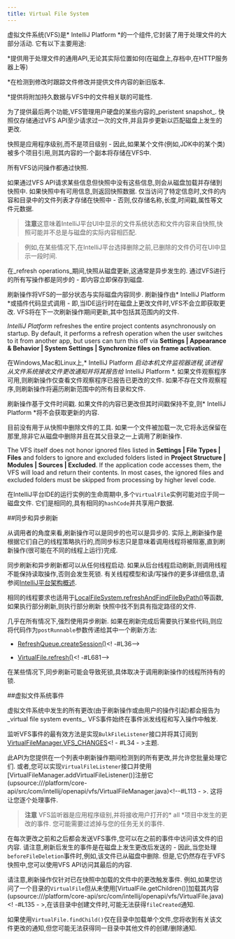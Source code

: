 ```yaml
---
title: Virtual File System
---
```


虚拟文件系统(VFS)是* IntelliJ Platform *的一个组件,它封装了用于处理文件的大部分活动.
它有以下主要用途:


*提供用于处理文件的通用API,无论其实际位置如何(在磁盘上,存档中,在HTTP服务器上等)

*在检测到修改时跟踪文件修改并提供文件内容的新旧版本.

*提供将附加持久数据与VFS中的文件相关联的可能性.


为了提供最后两个功能,VFS管理用户硬盘的某些内容的_peristent snapshot_.
快照仅存储通过VFS API至少请求过一次的文件,并且异步更新以匹配磁盘上发生的更改.


快照是应用程序级别,而不是项目级别 - 因此,如果某个文件(例如,JDK中的某个类)被多个项目引用,则其内容的一个副本将存储在VFS中.


所有VFS访问操作都通过快照.


如果通过VFS API请求某些信息但快照中没有这些信息,则会从磁盘加载并存储到快照中.
如果快照中有可用信息,则返回快照数据.
仅当访问了特定信息时,文件的内容和目录中的文件列表才存储在快照中 - 否则,仅存储名称,长度,时间戳,属性等文件元数据.


> **注意**这意味着IntelliJ平台UI中显示的文件系统状态和文件内容来自快照,快照可能并不总是与磁盘的实际内容相匹配.

>

>例如,在某些情况下,在IntelliJ平台选择删除之前,已删除的文件仍可在UI中显示一段时间.


在_refresh operations_期间,快照从磁盘更新,这通常是异步发生的.
通过VFS进行的所有写操作都是同步的 - 即内容立即保存到磁盘.


刷新操作将VFS的一部分状态与实际磁盘内容同步.
刷新操作由* IntelliJ Platform *或插件代码显式调用 - 即,当IDE运行时在磁盘上更改文件时,VFS不会立即获取更改. 
VFS将在下一次刷新操作期间更新,其中包括其范围内的文件.


*IntelliJ Platform* refreshes the entire project contents asynchronously on startup. By default, it performs a refresh operation when the user switches to it from another app, but users can turn this off via **Settings \| Appearance & Behavior \| System Settings \| Synchronize files on frame activation**.

在Windows,Mac和Linux上,* IntelliJ Platform *启动本机文件监视器进程,该进程从文件系统接收文件更改通知并将其报告给* IntelliJ Platform *.
如果文件观察程序可用,则刷新操作仅查看文件观察程序已报告已更改的文件.
如果不存在文件观察程序,则刷新操作将遍历刷新范围中的所有目录和文件.


刷新操作基于文件时间戳.
如果文件的内容已更改但其时间戳保持不变,则* IntelliJ Platform *将不会获取更新的内容.


目前没有用于从快照中删除文件的工具.
如果一个文件被加载一次,它将永远保留在那里,除非它从磁盘中删除并且在其父目录之一上调用了刷新操作.


The VFS itself does not honor ignored files listed in **Settings \| File Types \| Files** and folders to ignore and excluded folders listed in **Project Structure \| Modules \| Sources \| Excluded**. If the application code accesses them, the VFS will load and return their contents. In most cases, the ignored files and excluded folders must be skipped from processing by higher level code.

在IntelliJ平台IDE的运行实例的生命周期中,多个`VirtualFile`实例可能对应于同一磁盘文件.
它们是相同的,具有相同的`hashCode`并共享用户数据.


##同步和异步刷新


从调用者的角度来看,刷新操作可以是同步的也可以是异步的.
实际上,刷新操作是根据它们自己的线程策略执行的,而同步标志只是意味着调用线程将被阻塞,直到刷新操作(很可能在不同的线程上运行)完成.


同步刷新和异步刷新都可以从任何线程启动.
如果从后台线程启动刷新,则调用线程不能保持读取操作,否则会发生死锁.
有关线程模型和读/写操作的更多详细信息,请参阅[IntelliJ平台架构概述](/basics/architectural_overview/general_threading_rules.md).


相同的线程要求也适用于[LocalFileSystem.refreshAndFindFileByPath()](upsource:///platform/platform-api/src/com/intellij/openapi/vfs/LocalFileSystem.java)等函数,如果执行部分刷新,则执行部分刷新
快照中找不到具有指定路径的文件.


几乎在所有情况下,强烈使用异步刷新.
如果在刷新完成后需要执行某些代码,则应将代码作为`postRunnable`参数传递给其中一个刷新方法:
 

* [RefreshQueue.createSession()](upsource:///platform/platform-api/src/com/intellij/openapi/vfs/newvfs/RefreshQueue.java)<! -#L36-->

* [VirtualFile.refresh()](upsource:///platform/core-api/src/com/intellij/openapi/vfs/VirtualFile.java)<! -#L681-->
 

在某些情况下,同步刷新可能会导致死锁,具体取决于调用刷新操作的线程所持有的锁.


##虚拟文件系统事件


虚拟文件系统中发生的所有更改(由于刷新操作或由用户的操作引起)都会报告为_virtual file system events_. 
VFS事件始终在事件派发线程和写入操作中触发.


监听VFS事件的最有效方法是实现`BulkFileListener`接口并将其订阅到[VirtualFileManager.VFS_CHANGES](upsource:///platform/core-api/src/com/intellij/openapi/vfs/VirtualFileManager.java)<! - #L34  - >主题.


此API为您提供在一个列表中刷新操作期间检测到的所有更改,并允许您批量处理它们.
或者,您可以实现`VirtualFileListener`接口并使用[VirtualFileManager.addVirtualFileListener()]注册它(upsource:///platform/core-api/src/com/intellij/openapi/vfs/VirtualFileManager.java)<!--#L113  - >.
这将让您逐个处理事件.


> **注意** VFS监听器是应用程序级别,并将接收用户打开的* all *项目中发生的更改的事件.
您可能需要过滤掉与您的任务无关的事件.


在每次更改之前和之后都会发送VFS事件,您可以在之前的事件中访问该文件的旧内容.
请注意,刷新后发生的事件是在磁盘上发生更改后发送的 - 因此,当您处理`beforeFileDeletion`事件时,例如,该文件已从磁盘中删除.
但是,它仍然存在于VFS快照中,您可以使用VFS API访问其最后的内容.


请注意,刷新操作仅针对已在快照中加载的文件中的更改触发事件.
例如,如果您访问了一个目录的`VirtualFile`但从未使用[VirtualFile.getChildren()]加载其内容(upsource:///platform/core-api/src/com/intellij/openapi/vfs/VirtualFile.java)<! -#L135  - >,在该目录中创建文件时,可能无法获得`fileCreated`通知.


如果使用`VirtualFile.findChild()`仅在目录中加载单个文件,您将收到有关该文件更改的通知,但您可能无法获得同一目录中其他文件的创建/删除通知.


